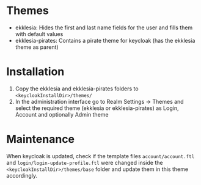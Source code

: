 # Themes
- ekklesia: Hides the first and last name fields for the user and fills them with default values
- ekklesia-pirates: Contains a pirate theme for keycloak (has the ekklesia theme as parent)

# Installation
1. Copy the ekklesia and ekklesia-pirates folders to `<keycloakInstallDir>/themes/`
2. In the administration interface go to Realm Settings -> Themes and select the required theme (ekklesia or ekklesia-pirates) as Login, Account and optionally Admin theme

# Maintenance
When keycloak is updated, check if the template files `account/account.ftl` and `login/login-update-profile.ftl` were changed inside the `<keycloakInstallDir>/themes/base` folder and update them in this theme accordingly.
